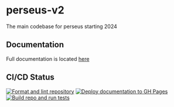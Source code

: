 # perseus-v2

The main codebase for perseus starting 2024

## Documentation

Full documentation is located [here](https://roar-qutrc.github.io/)

## CI/CD Status

[![Format and lint repository](https://github.com/ROAR-QUTRC/perseus-v2/actions/workflows/lint.yaml/badge.svg)](https://github.com/ROAR-QUTRC/perseus-v2/actions/workflows/lint.yaml)
[![Deploy documentation to GH Pages](https://github.com/ROAR-QUTRC/perseus-v2/actions/workflows/deploy-docs.yaml/badge.svg)](https://github.com/ROAR-QUTRC/perseus-v2/actions/workflows/deploy-docs.yaml)
[![Build repo and run tests](https://github.com/ROAR-QUTRC/perseus-v2/actions/workflows/build.yaml/badge.svg)](https://github.com/ROAR-QUTRC/perseus-v2/actions/workflows/build.yaml)
